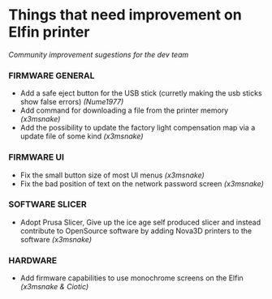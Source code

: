 # Things that need improvement on Elfin printer
*Community improvement sugestions for the dev team*

### FIRMWARE GENERAL

- Add a safe eject button for the USB stick (curretly making the usb sticks show false errors) *(Nume1977)*
- Add command for downloading a file from the printer memory *(x3msnake)*
- Add the possibility to update the factory light compensation map via a update file of some kind *(x3msnake)*

### FIRMWARE UI
- Fix the small button size of most UI menus *(x3msnake)*
- Fix the bad position of text on the network password screen *(x3msnake)*

### SOFTWARE SLICER

- Adopt Prusa Slicer, Give up the ice age self produced slicer and instead contribute to OpenSource software by adding Nova3D printers to the software *(x3msnake)*

### HARDWARE

- Add firmware capabilities to use monochrome screens on the Elfin *(x3msnake & Ciotic)*
